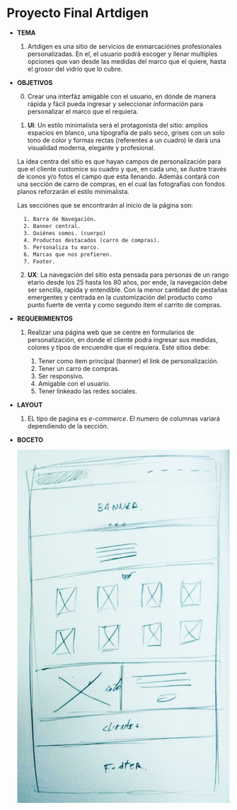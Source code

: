 # Proyecto Final **Artdigen**

* **TEMA**

    1. Artdigen es una sitio de servicios de enmarcaciónes profesionales personalizadas. En el, el usuario podrá escoger y llenar multiples opciones que van desde las medidas del marco que el quiere, hasta el grosor del vidrio que lo cubre. 

* **OBJETIVOS**

   	0. Crear una interfáz amigable con el usuario, en dónde de manera rápida y fácil pueda ingresar y seleccionar información para personalizar el marco que el requiera. 

    1. **UI**: 
    Un estilo minimalista será el protagonista del sitio: amplios espacios en blanco, una tipografía de palo seco, grises con un solo tono de color y formas rectas (referentes a un cuadro) le dará una visualidad moderna, elegante y profesional.

    La idea centra del sitio es que hayan campos de personalización para que el cliente customice su cuadro y que, en cada uno, se ilustre través de iconos y/o fotos el campo que esta llenando. Además contará con una sección de carro de compras, en el cual las fotografias con fondos planos reforzarán el estilo minimalista.

    Las secciónes que se encontrarán al inicio de la página son:

  		1. Barra de Navegación.
    	2. Banner central.
   		3. Quiénes somos. (cuerpo)
   		4. Productos destacados (carro de compras).
   		5. Personaliza tu marco.
   		6. Marcas que nos prefieren.
   		7. Footer.

    2. **UX**: 
    La navegación del sitio esta pensada para personas de un rango etario desde los 25 hasta los 80 años, por ende, la navegación debe ser sencilla, rapida y entendible. Con la menor cantidad de pestañas emergentes y centrada en la customización del producto como punto fuerte de venta y como segundo item el carrito de compras. 


* **REQUERIMIENTOS**

 	1. Realizar una página web que se centre en formularios de personalización, en donde el cliente podra ingresar sus medidas, colores y tipos de encuendre que el requiera. Este sitios debe:


  		1. Tener como item principal (banner) el link de personalización.
    	2. Tener un carro de compras.
   		3. Ser responsivo.
   		4. Amigable con el usuario.
   		5. Tener linkeado las redes sociales.


* **LAYOUT**
    
    1. EL tipo de pagina es *e-commerce*. El numero de columnas variará dependiendo de la sección.

* **BOCETO**


    ![alt text](/assets/imagenes/sketch.jpg "Sketch Inicio Artdigen")



